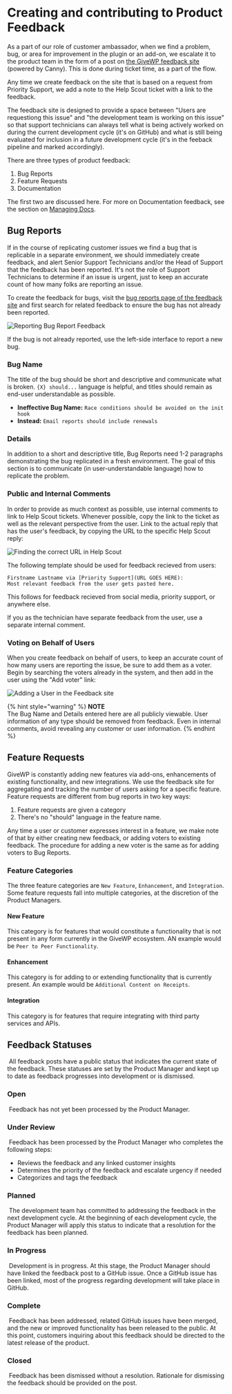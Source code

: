 # Creating and contributing to Product Feedback

As a part of our role of customer ambassador, when we find a problem, bug, or area for improvement in the plugin or an add-on, we escalate it to the product team in the form of a post on [the GiveWP feedback site](https://feedback.givewp.com/) \(powered by Canny\). This is done during ticket time, as a part of the flow.

Any time we create feedback on the site that is based on a request from Priority Support, we add a note to the Help Scout ticket with a link to the feedback. 

The feedback site is designed to provide a space between "Users are requestiong this issue" and "the development team is working on this issue" so that support technicians can always tell what is being actively worked on during the current development cycle \(it's on GitHub\) and what is still being evaluated for inclusion in a future development cycle \(it's in the feeback pipeline and marked accordingly\).

There are three types of product feedback:

1. Bug Reports
1. Feature Requests
1. Documentation 

The first two are discussed here. For more on Documentation feedback, see the section on [Managing Docs](/documentation/responsibilities.md). 

## Bug Reports

If in the course of replicating customer issues we find a bug that is replicable in a separate environment, we should immediately create feedback, and alert Senior Support Technicians and/or the Head of Support that the feedback has been reported. It's not the role of Support Technicians to determine if an issue is urgent, just to keep an accurate count of how many folks are reporting an issue. 

To create the feedback for bugs, visit the [bug reports page of the feedback site](https://feedback.givewp.com/bug-reports) and first search for related feedback to ensure the bug has not already been reported. 

![Reporting Bug Report Feedback](/assets/canny-new-bug-feedback.png)

If the bug is not already reported, use the left-side interface to report a new bug. 

### Bug Name
The title of the bug should be short and descriptive and communicate what is broken. `{X} should...` language is helpful, and titles should remain as end-user understandable as possible. 

* **Ineffective Bug Name:** `Race conditions should be avoided on the init hook`
* **Instead:** `Email reports should include renewals`

### Details
In addition to a short and descriptive title, Bug Reports need 1-2 paragraphs demonstrating the bug replicated in a fresh environment. The goal of this section is to communicate \(in user-understandable language\) how to replicate the problem. 

### Public and Internal Comments
In order to provide as much context as possible, use internal comments to link to Help Scout tickets. Whenever possible, copy the link to the ticket as well as the relevant perspective from the user. Link to the actual reply that has the user's feedback, by copying the URL to the specific Help Scout reply: 

![Finding the correct URL in Help Scout](/assets/help-scout-correct-url.png)

The following template should be used for feedback recieved from users:
```
Firstname Lastname via [Priority Support](URL GOES HERE):
Most relevant feedback from the user gets pasted here.
```
This follows for feedback recieved from social media, priority support, or anywhere else.

If you as the technician have separate feedback from the user, use a separate internal comment. 

### Voting on Behalf of Users
When you create feedback on behalf of users, to keep an accurate count of how many users are reporting the issue, be sure to add them as a voter. Begin by searching the voters already in the system, and then add in the user using the "Add voter" link:

![Adding a User in the Feedback site](/assets/canny-add-voter-admin.png)

{% hint style="warning" %}
**NOTE**  
The Bug Name and Details entered here are all publicly viewable. User information of any type should be removed from feedback. Even in internal comments, avoid revealing any customer or user information.
{% endhint %} 

## Feature Requests

GiveWP is constantly adding new features via add-ons, enhancements of existing functionality, and new integrations. We use the feedback site for aggregating and tracking the number of users asking for a specific feature. Feature requests are different from bug reports in two key ways:

1. Feature requests are given a category
1. There's no "should" language in the feature name.

Any time a user or customer expresses interest in a feature, we make note of that by either creating new feedback, or adding voters to existing feedback. The procedure for adding a new voter is the same as for adding voters to Bug Reports.

### Feature Categories

The three feature categories are `New Feature`, `Enhancement`, and `Integration`. Some feature requests fall into multiple categories, at the discretion of the Product Managers. 

#### New Feature
This category is for features that would constitute a functionality that is not present in any form currently in the GiveWP ecosystem. AN example would be `Peer to Peer Functionality`.

#### Enhancement
This category is for adding to or extending functionality that is currently present. An example would be `Additional Content on Receipts`.

#### Integration
This category is for features that require integrating with third party services and APIs. 

## Feedback Statuses
​
All feedback posts have a public status that indicates the current state of the feedback. These statuses are set by the Product Manager and kept up to date as feedback progresses into development or is dismissed.
​
### Open
​
Feedback has not yet been processed by the Product Manager.
​
### Under Review
​
Feedback has been processed by the Product Manager who completes the following steps:
​
-   Reviews the feedback and any linked customer insights
-   Determines the priority of the feedback and escalate urgency if needed
-   Categorizes and tags the feedback
​
### Planned
​
The development team has committed to addressing the feedback in the next development cycle. At the beginning of each development cycle, the Product Manager will apply this status to indicate that a resolution for the feedback has been planned.
​
### In Progress
​
Development is in progress. At this stage, the Product Manager should have linked the feedback post to a GitHub issue. Once a GitHub issue has been linked, most of the progress regarding development will take place in GitHub.
​
### Complete
​
Feedback has been addressed, related GitHub issues have been merged, and the new or improved functionality has been released to the public. At this point, customers inquiring about this feedback should be directed to the latest release of the product.
​
### Closed
​
Feedback has been dismissed without a resolution. Rationale for dismissing the feedback should be provided on the post.



